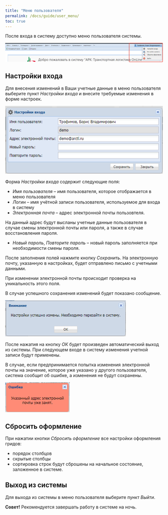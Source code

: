 ```yaml
---
title: "Меню пользователя"
permalink: /docs/guide/user_menu/
toc: true
---
```


После входа в систему доступно меню пользователя системы.

![](/assets/images/arctl_main_window_user_menu.png)

## Настройки входа
Для внесения изменений в Ваши учетные данные в меню пользователя
выберите пункт *Настройки входа* и внесите требуемые изменения в форме настроек.

![](/assets/images/arctl_user_setting.png)

Форма *Настройки входа* содержит следующие поля:
-   *Имя пользователя* – имя пользователя, которое отображается в меню пользователя  
-   *Логин* – имя учётной записи пользователя, используемое для входа в систему  
-   *Электронная почта* – адрес электронной почты пользовтеля.

На данный адрес будут высланы учетные данные пользователя в случае смены
электронной почты или пароля, а также в случае восстановления пароля.

-   *Новый пароль*, *Повторите пароль* – новый пароль заполняется при необходимости смены пароля.

После заполнения полей нажмите кнопку *Сохранить*.
На электронную почту, указанную в настройках, будет отправлено письмо с учетными данными.

При изменении электронной почты происходит проверка на уникальность этого поля.

В случае успешного сохранения изменений будет показано сообщение.

![](/assets/images/arctl_user_setting_ok.png)

После нажатия на кнопку *ОК* будет произведен автоматический выход из системы.
При следующем входе в систему изменения учетной записи будут применены.

В случае, если предпринимается попытка изменения электронной почты на значение,
которое уже указано у другого пользователя, система сообщит об ошибке,
а изменения не будут сохранены.

![](/assets/images/arctl_user_setting_email_error.png)

## Сбросить оформление
При нажатии кнопки *Сбросить оформление* все настройки оформления гридов:
-   порядок столбцов
-   скрытые столбцы
-   сортировка строк
будут сброшены на начальное состояние, заложенное в системе.

## Выход из системы
Для выхода из системы в меню пользователя выберите пункт *Выйти*.

**Совет!** Рекомендуется завершать работу в системе на ночь.

